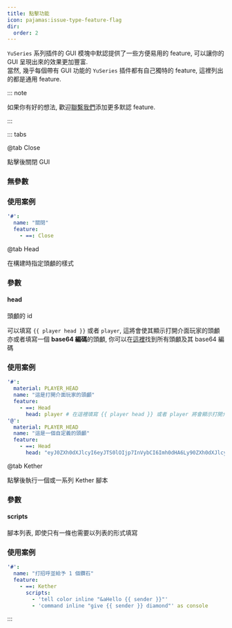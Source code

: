 ```yaml
---
title: 點擊功能
icon: pajamas:issue-type-feature-flag
dir:
  order: 2
---
```


`YuSeries` 系列插件的 GUI 模塊中默認提供了一些方便易用的 feature, 可以讓你的 GUI 呈現出來的效果更加豐富.  
當然, 幾乎每個帶有 GUI 功能的 `YuSeries` 插件都有自己獨特的 feature, 這裡列出的都是通用 feature.

::: note

如果你有好的想法, 歡迎[聯繫我們](https://discord.com/invite/SzPBHGttaR)添加更多默認 feature.

:::

::: tabs

@tab Close

點擊後關閉 GUI

### 無參數

### 使用案例
```yaml
'#':
  name: "關閉"
  feature:
    - ==: Close
```

@tab Head

在構建時指定頭顱的樣式

### 參數

#### head
頭顱的 id  

可以填寫 `{{ player head }}` 或者 `player`, 這將會使其顯示打開介面玩家的頭顱  
亦或者填寫一個 **base64 編碼**的頭顱, 你可以在[這裡](https://minecraft-heads.com/)找到所有頭顱及其 base64 編碼

### 使用案例
```yaml
'#':
  material: PLAYER_HEAD
  name: "這是打開介面玩家的頭顱"
  feature:
    - ==: Head
      head: player # 在這裡填寫 {{ player head }} 或者 player 將會顯示打開介面玩家的頭顱
'@':
  material: PLAYER_HEAD
  name: "這是一個自定義的頭顱"
  feature:
    - ==: Head
      head: "eyJ0ZXh0dXJlcyI6eyJTS0lOIjp7InVybCI6Imh0dHA6Ly90ZXh0dXJlcy5taW5lY3JhZnQubmV0L3RleHR1cmUvYzkxMjNlMmE0MjA0NmYxZjczOTA2ZTlhMGI2MjExNDE5MTRjNjIyMDE4NDg2YzY2MmIzY2VhMDk4ZDg3YjIyNyJ9fX0="
```

@tab Kether

點擊後執行一個或一系列 Kether 腳本

### 參數

#### scripts
腳本列表, 即使只有一條也需要以列表的形式填寫

### 使用案例
```yaml
'#':
  name: "打招呼並給予 1 個鑽石"
  feature:
    - ==: Kether
      scripts:
        - 'tell color inline "&aHello {{ sender }}"'
        - 'command inline "give {{ sender }} diamond"' as console
```

<!-- @tab Command

點擊後執行一個或一系列指令

使用案例:
```yaml
'#':
  name: "打招呼並給予 1 個鑽石"
  feature:
   - ==: Command
     commands:
       - "
``` -->

:::